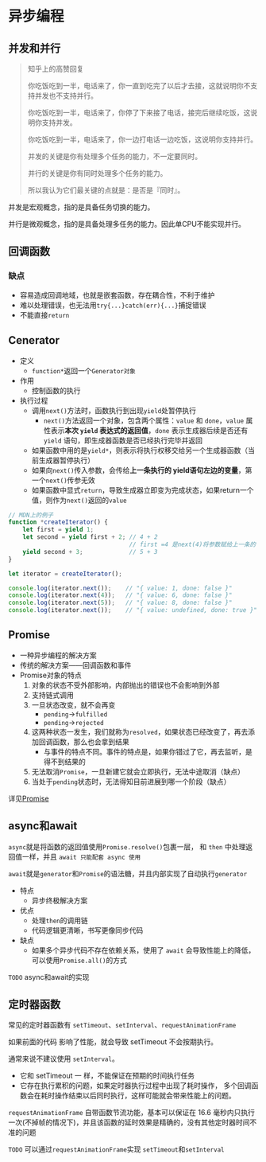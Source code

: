 # 异步编程

## 并发和并行

> 知乎上的高赞回复
> 
> 你吃饭吃到一半，电话来了，你一直到吃完了以后才去接，这就说明你不支持并发也不支持并行。
> 
> 你吃饭吃到一半，电话来了，你停了下来接了电话，接完后继续吃饭，这说明你支持并发。
> 
> 你吃饭吃到一半，电话来了，你一边打电话一边吃饭，这说明你支持并行。
> 
> 并发的关键是你有处理多个任务的能力，不一定要同时。
> 
> 并行的关键是你有同时处理多个任务的能力。
> 
> 所以我认为它们最关键的点就是：是否是『同时』。

并发是宏观概念，指的是具备任务切换的能力。

并行是微观概念，指的是具备处理多任务的能力。因此单CPU不能实现并行。

## 回调函数

### 缺点
- 容易造成回调地域，也就是嵌套函数，存在耦合性，不利于维护
- 难以处理错误，也无法用`try{...}catch(err){...}`捕捉错误
- 不能直接`return`

## Cenerator
- 定义
	- `function*`返回一个`Generator对象`
- 作用
	- 控制函数的执行
- 执行过程
	- 调用`next()`方法时，函数执行到出现`yield`处暂停执行
		- `next()`方法返回一个对象，包含两个属性：`value` 和 `done`，`value` 属性表示**本次 `yield` 表达式的返回值**，`done` 表示生成器后续是否还有 `yield` 语句，即生成器函数是否已经执行完毕并返回
	- 如果函数中用的是`yield*`，则表示将执行权移交给另一个生成器函数（当前生成器暂停执行）
	- 如果向`next()`传入参数，会传给**上一条执行的 yield语句左边的变量**，第一个`next()`传参无效
	- 如果函数中显式`return`，导致生成器立即变为完成状态，如果return一个值，则作为`next()`返回的`value`

```js
// MDN上的例子
function *createIterator() {
    let first = yield 1;
    let second = yield first + 2; // 4 + 2
                                  // first =4 是next(4)将参数赋给上一条的
    yield second + 3;             // 5 + 3
}

let iterator = createIterator();

console.log(iterator.next());    // "{ value: 1, done: false }"
console.log(iterator.next(4));   // "{ value: 6, done: false }"
console.log(iterator.next(5));   // "{ value: 8, done: false }"
console.log(iterator.next());    // "{ value: undefined, done: true }"
```

## Promise

- 一种异步编程的解决方案
 - 传统的解决方案——回调函数和事件
 - Promise对象的特点
	1. 对象的状态不受外部影响，内部抛出的错误也不会影响到外部
	2. 支持链式调用
	3. 一旦状态改变，就不会再变
		 - `pending`->`fulfilled`
		 - `pending`->`rejected`
	4. 这两种状态一发生，我们就称为`resolved`，如果状态已经改变了，再去添加回调函数，那么也会拿到结果
		- 与事件的特点不同。事件的特点是，如果你错过了它，再去监听，是得不到结果的
	5. 无法取消`Promise`，一旦新建它就会立即执行，无法中途取消（缺点）
	6. 当处于`pending`状态时，无法得知目前进展到哪一个阶段（缺点）

详见[Promise](./Promise.md)

## async和await

`async`就是将函数的返回值使用`Promise.resolve()`包裹一层， 和 `then` 中处理返回值一样，并且 `await 只能配套 async 使用`

`await`就是`generator`和`Promise`的语法糖，并且内部实现了自动执行`generator`

- 特点
	- 异步终极解决方案
- 优点
	- 处理`then`的调用链
	- 代码逻辑更清晰，书写更像同步代码
- 缺点
	- 如果多个异步代码不存在依赖关系，使用了 `await` 会导致性能上的降低，可以使用`Promise.all()`的方式

`TODO` async和await的实现

## 定时器函数

常⻅的定时器函数有 `setTimeout`、`setInterval`、`requestAnimationFrame`

如果前面的代码 影响了性能，就会导致 setTimeout 不会按期执行。

通常来说不建议使用 `setInterval`。

- 它和 setTimeout 一 样，不能保证在预期的时间执行任务
- 它存在执行累积的问题，如果定时器执行过程中出现了耗时操作， 多个回调函数会在耗时操作结束以后同时执行，这样可能就会带来性能上的问题。

 `requestAnimationFrame` 自带函数节流功能，基本可以保证在 16.6 毫秒内只执行一次(不掉帧的情况下)，并且该函数的延时效果是精确的，没有其他定时器时间不准的问题

`TODO` 可以通过`requestAnimationFrame`实现 `setTimeout`和`setInterval`
